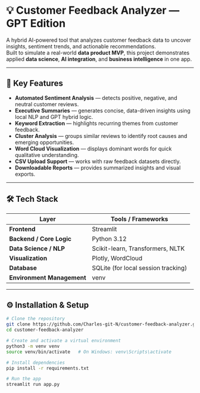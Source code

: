 # 💡 Customer Feedback Analyzer — GPT Edition

A hybrid AI-powered tool that analyzes customer feedback data to uncover insights, sentiment trends, and actionable recommendations.  
Built to simulate a real-world **data product MVP**, this project demonstrates applied **data science**, **AI integration**, and **business intelligence** in one app.

---

## 🧠 Key Features
- **Automated Sentiment Analysis** — detects positive, negative, and neutral customer reviews.  
- **Executive Summaries** — generates concise, data-driven insights using local NLP and GPT hybrid logic.  
- **Keyword Extraction** — highlights recurring themes from customer feedback.  
- **Cluster Analysis** — groups similar reviews to identify root causes and emerging opportunities.  
- **Word Cloud Visualization** — displays dominant words for quick qualitative understanding.  
- **CSV Upload Support** — works with raw feedback datasets directly.  
- **Downloadable Reports** — provides summarized insights and visual exports.

---

## 🛠️ Tech Stack
| Layer | Tools / Frameworks |
|-------|--------------------|
| **Frontend** | Streamlit |
| **Backend / Core Logic** | Python 3.12 |
| **Data Science / NLP** | Scikit-learn, Transformers, NLTK |
| **Visualization** | Plotly, WordCloud |
| **Database** | SQLite (for local session tracking) |
| **Environment Management** | venv |

---

## ⚙️ Installation & Setup

```bash
# Clone the repository
git clone https://github.com/Charles-git-N/customer-feedback-analyzer.git
cd customer-feedback-analyzer

# Create and activate a virtual environment
python3 -m venv venv
source venv/bin/activate   # On Windows: venv\Scripts\activate

# Install dependencies
pip install -r requirements.txt

# Run the app
streamlit run app.py
